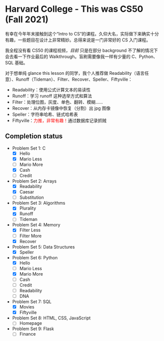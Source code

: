 # Harvard College - This was CS50 (Fall 2021)

有幸在今年年末接触到这个“Intro to CS”的课程。久仰大名，实际做下来确实十分有趣，一些题目在设计上非常精妙。总得来说是一门非常好的 CS 入门课程。

我全程没有看 CS50 的课程视频，*目前* 只是在部分 background  不了解的情况下会去看一下作业最后的 Walkthrough。盲刷需要像我一样有少量的 C、Python、SQL 基础。

对于想单纯 glance this lesson 的同学，我个人推荐做 Readability（语言任意）、Runoff（Tideman）、Filter、Recover、Speller、Fiftyville：
- Readability：使用公式计算文本的易读性
- Runoff：学习 runoff 这种选举方式和算法
- Filter：处理位图，灰度、单色、翻转、模糊……
- Recover：从内存卡镜像中恢复（分割）出 jpg 图像
- Speller：字符串哈希、链式哈希表
- Fiftyville：<span style="color: red">力推，非常有趣！</span>通过数据库记录抓贼

## Completion status
- Problem Set 1: C
  - [x] Hello
  - [x] Mario Less
  - [ ] Mario More
  - [x] Cash
  - [ ] Credit
- Problem Set 2: Arrays
  - [x] Readability
  - [x] Caesar
  - [ ] Substitution
- Problem Set 3: Algorithms
  - [x] Plurality
  - [x] Runoff
  - [ ] Tideman
- Problem Set 4: Memory
  - [x] Filter Less
  - [ ] Filter More
  - [x] Recover
- Problem Set 5: Data Structures
  - [x] Speller
- Problem Set 6: Python
  - [x] Hello
  - [ ] Mario Less
  - [x] Mario More
  - [ ] Cash
  - [ ] Credit
  - [ ] Readability
  - [ ] DNA
- Problem Set 7: SQL
  - [x] Movies
  - [x] Fiftyville
- Problem Set 8: HTML, CSS, JavaScript
  - [ ] Homepage
- Problem Set 9: Flask
  - [ ] Finance
